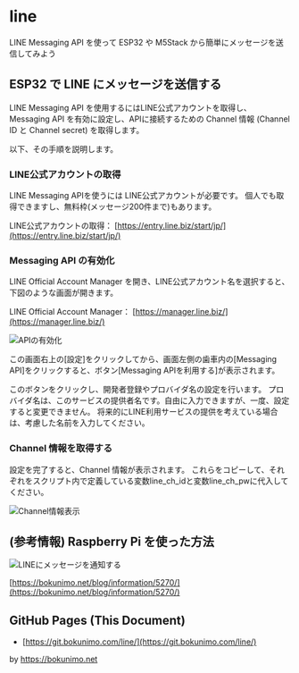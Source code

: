 # line

LINE Messaging API を使って ESP32 や M5Stack から簡単にメッセージを送信してみよう

## ESP32 で LINE にメッセージを送信する

LINE Messaging API を使用するにはLINE公式アカウントを取得し、Messaging API を有効に設定し、APIに接続するための Channel 情報 (Channel ID と Channel secret) を取得します。  

以下、その手順を説明します。  

### LINE公式アカウントの取得

LINE Messaging APIを使うには LINE公式アカウントが必要です。
個人でも取得できますし、無料枠(メッセージ200件まで)もあります。  

LINE公式アカウントの取得：
[https://entry.line.biz/start/jp/](https://entry.line.biz/start/jp/)  

### Messaging API の有効化

LINE Official Account Manager を開き、LINE公式アカウント名を選択すると、下図のような画面が開きます。  

LINE Official Account Manager：
[https://manager.line.biz/](https://manager.line.biz/)  

![APIの有効化](https://bokunimo.net/blog/wp-content/uploads/2024/11/line_mes_00_64.png)  

この画面右上の[設定]をクリックしてから、画面左側の歯車内の[Messaging API]をクリックすると、ボタン[Messaging APIを利用する]が表示されます。  

このボタンをクリックし、開発者登録やプロバイダ名の設定を行います。
プロバイダ名は、このサービスの提供者名です。自由に入力できますが、一度、設定すると変更できません。
将来的にLINE利用サービスの提供を考えている場合は、考慮した名前を入力してください。

### Channel 情報を取得する

設定を完了すると、Channel 情報が表示されます。
これらをコピーして、それぞれをスクリプト内で定義している変数line_ch_idと変数line_ch_pwに代入してください。  

![Channel情報表示](https://bokunimo.net/blog/wp-content/uploads/2024/11/line_mes_07_64.png)  


## (参考情報) Raspberry Pi を使った方法

![LINEにメッセージを通知する](https://bokunimo.net/blog/wp-content/uploads/2024/11/line.jpg)  

[https://bokunimo.net/blog/information/5270/](https://bokunimo.net/blog/information/5270/)  

## GitHub Pages (This Document)

* [https://git.bokunimo.com/line/](https://git.bokunimo.com/line/)

by <https://bokunimo.net>
